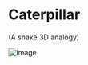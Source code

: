 # Caterpillar
(A snake 3D analogy)

![image](https://user-images.githubusercontent.com/124257933/232233570-f8212052-b5d1-4f24-87a0-5636cba589e6.png)
